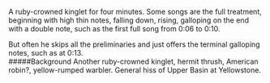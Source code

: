 A ruby-crowned kinglet for four minutes. Some songs are the full treatment, beginning with high thin notes, falling down, rising, galloping on the end with a double note, such as the first full song from 0:06 to 0:10.

But often he skips all the preliminaries and just offers the terminal galloping notes, such as at 0:13.  
#####Background
Another ruby-crowned kinglet, hermit thrush,  American robin?, yellow-rumped warbler. General hiss of Upper Basin at Yellowstone. 
